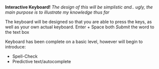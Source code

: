 **Interactive Keyboard!**
*The design of this will be simplistic and.. *ugly*, the main purpose is to illustrate my knowledge thus far*

The keyboard will be designed so that you are able to press the keys, as well as your own actual keyboard.
Enter + Space both *Submit* the word to the text box


Keyboard has been complete on a basic level, however will begin to introduce:
  - Spell-Check
  - Predictive text/autocomplete
